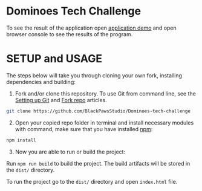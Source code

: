 # Dominoes Tech Challenge

To see the result of the application open [application demo](https://blackpawsstudio.github.io/Dominoes-tech-challenge/) and open browser console to see the results of the program.

# SETUP and USAGE

The steps below will take you through cloning your own fork, installing dependencies and building:

1. Fork and/or clone this repository. To use Git from command line, see the [Setting up Git](https://help.github.com/articles/set-up-git/) and [Fork repo](https://help.github.com/articles/fork-a-repo/) articles.

```bash
git clone https://github.com/BlackPawsStudio/Dominoes-tech-challenge
```

2. Open your copied repo folder in terminal and install necessary modules with command, make sure that you have installed [npm](https://www.npmjs.com/get-npm):

```bash
npm install
```

3. Now you are able to run or build the project:

Run `npm run build` to build the project. The build artifacts will be stored in the `dist/` directory.

To run the project go to the `dist/` directory and open `index.html` file.

